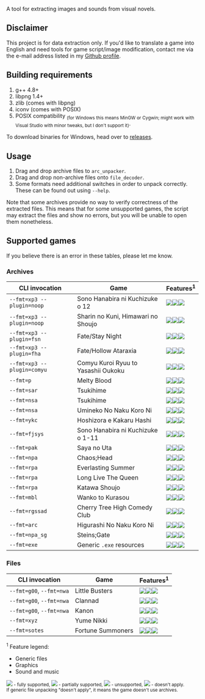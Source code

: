 A tool for extracting images and sounds from visual novels.

Disclaimer
----------

This project is for data extraction only. If you'd like to translate a game
into English and need tools for game script/image modification, contact me via
the e-mail address listed in my [Github profile](https://github.com/rr-).

Building requirements
---------------------

1. g++ 4.8+
2. libpng 1.4+
3. zlib (comes with libpng)
4. iconv (comes with POSIX)
5. POSIX compatibility <sub>(for Windows this means MinGW or Cygwin; might work
   with Visual Studio with minor tweaks, but I don't support it)</sub>.

To download binaries for Windows, head over to
[releases](https://github.com/vn-tools/arc_unpacker/releases).

Usage
-----

1. Drag and drop archive files to `arc_unpacker`.
2. Drag and drop non-archive files onto `file_decoder`.
3. Some formats need additional switches in order to unpack correctly.
   These can be found out using `--help`.

Note that some archives provide no way to verify correctness of the extracted
files. This means that for some unsupported games, the script may extract the
files and show no errors, but you will be unable to open them nonetheless.

Supported games
---------------

If you believe there is an error in these tables, please let me know.

### Archives

CLI invocation             | Game                                | Features<sup>1</sup>
-------------------------- | ----------------------------------- | ------------
`--fmt=xp3 --plugin=noop`  | Sono Hanabira ni Kuchizuke o 12     | ![][sup]![][sup]![][sup]
`--fmt=xp3 --plugin=noop`  | Sharin no Kuni, Himawari no Shoujo  | ![][sup]![][sup]![][sup]
`--fmt=xp3 --plugin=fsn`   | Fate/Stay Night                     | ![][sup]![][sup]![][sup]
`--fmt=xp3 --plugin=fha`   | Fate/Hollow Ataraxia                | ![][sup]![][sup]![][sup]
`--fmt=xp3 --plugin=comyu` | Comyu Kuroi Ryuu to Yasashii Oukoku | ![][sup]![][sup]![][sup]
`--fmt=p`                  | Melty Blood                         | ![][sup]![][sup]![][sup]
`--fmt=sar`                | Tsukihime                           | ![][sup]![][sup]![][sup]
`--fmt=nsa`                | Tsukihime                           | ![][sup]![][sup]![][sup]
`--fmt=nsa`                | Umineko No Naku Koro Ni             | ![][sup]![][sup]![][sup]
`--fmt=ykc`                | Hoshizora e Kakaru Hashi            | ![][sup]![][sup]![][sup]
`--fmt=fjsys`              | Sono Hanabira ni Kuchizuke o 1-11   | ![][sup]![][sup]![][sup]
`--fmt=pak`                | Saya no Uta                         | ![][sup]![][sup]![][sup]
`--fmt=npa`                | Chaos;Head                          | ![][sup]![][sup]![][sup]
`--fmt=rpa`                | Everlasting Summer                  | ![][sup]![][sup]![][sup]
`--fmt=rpa`                | Long Live The Queen                 | ![][sup]![][sup]![][sup]
`--fmt=rpa`                | Katawa Shoujo                       | ![][sup]![][sup]![][sup]
`--fmt=mbl`                | Wanko to Kurasou                    | ![][sup]![][sup]![][sup]
`--fmt=rgssad`             | Cherry Tree High Comedy Club        | ![][sup]![][sup]![][sup]
`--fmt=arc`                | Higurashi No Naku Koro Ni           | ![][sup]![][sup]![][non]
`--fmt=npa_sg`             | Steins;Gate                         | ![][sup]![][sup]![][sup]
`--fmt=exe`                | Generic `.exe` resources            | ![][sup]![][nap]![][nap]

### Files

CLI invocation             | Game                                | Features<sup>1</sup>
-------------------------- | ----------------------------------- | ------------
`--fmt=g00`, `--fmt=nwa`   | Little Busters                      | ![][nap]![][sup]![][sup]
`--fmt=g00`, `--fmt=nwa`   | Clannad                             | ![][nap]![][sup]![][sup]
`--fmt=g00`, `--fmt=nwa`   | Kanon                               | ![][nap]![][sup]![][sup]
`--fmt=xyz`                | Yume Nikki                          | ![][nap]![][sup]![][sup]
`--fmt=sotes`              | Fortune Summoners                   | ![][nap]![][sup]![][sup]

<sup>1</sup> Feature legend:

- Generic files
- Graphics
- Sound and music

<sub>![][sup] - fully supported, ![][par] - partially supported, ![][non] -
unsupported, ![][nap] - doesn't apply.  
If generic file unpacking "doesn't apply", it means the game doesn't use
archives.</sub>

[sup]: http://i.imgur.com/PeYsbCg.png
[par]: http://i.imgur.com/NMBy1C0.png
[non]: http://i.imgur.com/2aTNlHb.png
[nap]: http://i.imgur.com/jQTmqxl.png

